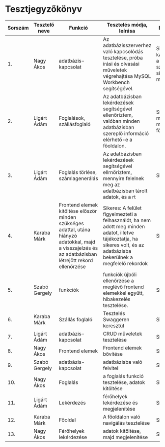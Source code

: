 # Tesztjegyzőkönyv
|Sorszám|Tesztelő neve|Funkció|Tesztelés módja, leírása|Eredmény|
|-------|---------------------------|-------|------------------------|--------|
|1.|Nagy Ákos|adatbázis-kapcsolat|Az adatbázisszerverhez való kapcsolódás tesztelése, próba írási és olvasási műveletek végrehajtása MySQL Workbench segítségével.|Sikeres kapcsolódás a távoli szerverhez, sikeres műveletek.|
|2.|Ligárt Ádám|Foglalások, szállásfoglaló|Az adatbázisban lekérdezések segítségével ellenőriztem, valóban minden adatbázisban szereplő információ elérhető-e a főoldalon.|Sikeres: minden adat megjelenik a főoldalon.|
|3.|Ligárt Ádám|Foglalás törlése, számlagenerálás|Az adatbázisban lekérdezések segítségével ellrnőriztem, mennyire felelnek meg az adatbázisban tárolt adatok, és a rt|Sikeres.|
|4.|Karaba Márk|Frontend elemek kitöltése először minden szükséges adattal, utána hiányzó adatokkal, majd a visszajelzés és az adatbázisban létrejött rekord ellenőrzése|Sikeres: A felület figyelmezteti a felhasználót, ha nem adott meg minden adatot, illetve tájékoztatja, ha sikeres volt, és az adatbázisba bekerülnek a megfelelő rekordok|Sikeres|
|5.|Szabó Gergely|funkciók|funkciók újbóli ellenőrzése a meglévő frontend elemekkel együtt, hibakezelés tesztelése.|Sikeres|
|6.|Karaba Márk| Szállás foglaló| Tesztelés Swaggeren keresztül|Sikeres
|7.|Ligárt Ádám|adatbázis-kapcsolat|CRUD műveletek tesztelése| Sikeres
|8.|Nagy Ákos|Frontend elemek| Frontend elemek bővítése|Sikeres
|9.|Szabó Gergely| adatbázis-kapcsolat| adatbázisba való felvitel|Sikeres
|10.|Nagy Ákos|Foglalás| a foglalás funkció tesztelése, adatok kitöltése| Sikeres
|11.| Ligárt Ádám| Lekérdezés| férőhelyek lekérdezése és megjelenítése| Sikeres
|12.|Karaba Márk| Főoldal| A főoldalon való navigálás tesztelése| Sikeres
|13.|Nagy Ákos| Férőhelyek lekérdezése| adatok kitöltése, majd megjelenítése| Sikeres 
